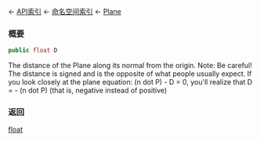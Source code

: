 ← [API索引](Api-Index) ← [命名空间索引](Namespace-Index) ← [Plane](VRageMath.Plane)

### 概要

```csharp
public float D
```

The distance of the Plane along its normal from the origin. Note: Be careful! The distance is signed and is the opposite of what people usually expect. If you look closely at the plane equation: (n dot P) - D = 0, you'll realize that D = - (n dot P) (that is, negative instead of positive)

### 返回

[float](https://docs.microsoft.com/en-us/dotnet/api/System.Single?view=netframework-4.6)

